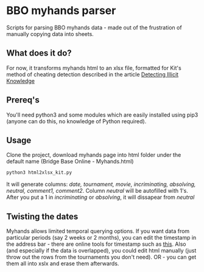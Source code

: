 # BBO myhands parser

Scripts for parsing BBO myhands data - made out of the frustration of manually copying data into sheets.

## What does it do?

For now, it transforms myhands html to an xlsx file, formatted for Kit's method of cheating detection described in the article
[Detecting Illicit Knowledge](http://bridgewinners.com/article/view/determining-illicit-knowledge/)

## Prereq's
You'll need python3 and some modules which are easily installed using pip3 (anyone can do this, no knowledge of Python required). 

## Usage

Clone the project, download myhands page into html folder under the default name (Bridge Base Online - Myhands.html)
```bash
python3 html2xlsx_kit.py
```
It will generate columns: *date, tournament, movie, incriminating, absolving, neutral, comment1, comment2*. 
Column *neutral* will be autofilled with 1's. After you put a 1 in *incriminating* or *absolving*, it will dissapear from *neutral*

## Twisting the dates
Myhands allows limited temporal querying options. If you want data from particular periods (say 2 weeks or 2 months), you can edit the timestamp in the address bar - there are online tools for timestamp such as [this](https://www.timestampconvert.com/). Also (and especially if the data is overlapped), you could edit html manually (just throw out the rows from the tournaments you don't need). OR - you can get them all into xslx and erase them afterwards. 

